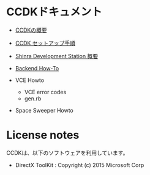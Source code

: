 CCDKドキュメント
====


* [CCDKの概要](./Overview.ja.md)
* [CCDK セットアップ手順](./Setup.ja.md)
* [Shinra Development Station 概要](./SDS_Overview.ja.md)
* [Backend How-To](./Backend_Howto.ja.md)

* VCE Howto
  * VCE error codes
  * gen.rb
  
* Space Sweeper Howto



License notes
====
CCDKは、以下のソフトウェアを利用しています。

- DirectX ToolKit : Copyright (c) 2015 Microsoft Corp





